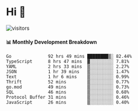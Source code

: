 # Hi 👋
 
![visitors](https://visitor-badge.glitch.me/badge?page_id=sorcererxw.sorcererx)

#### 📊 Monthly Development Breakdown

<!--START_SECTION:waka-->
```text
Go              92 hrs 49 mins ████████▒░ 82.44%
TypeScript      8 hrs 47 mins  ▓░░░░░░░░░ 7.81%
YAML            2 hrs 33 mins  ▒░░░░░░░░░ 2.27%
JSON            1 hr 39 mins   ▒░░░░░░░░░ 1.47%
Text            1 hr 6 mins    ▒░░░░░░░░░ 0.99%
Thrift          52 mins        ▒░░░░░░░░░ 0.77%
go.mod          49 mins        ▒░░░░░░░░░ 0.73%
SQL             46 mins        ▒░░░░░░░░░ 0.68%
Protocol Buffer 31 mins        ▒░░░░░░░░░ 0.46%
JavaScript      26 mins        ▒░░░░░░░░░ 0.40%
```
<!--END_SECTION:waka-->

